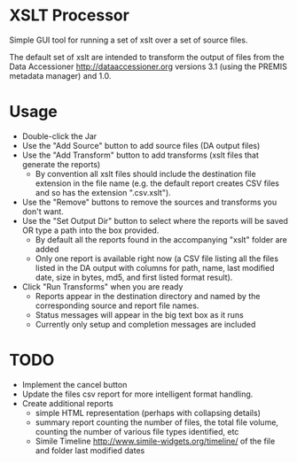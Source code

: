 XSLT Processor
==============

Simple GUI tool for running a set of xslt over a set of source files.

The default set of xslt are intended to transform the output of files from the 
Data Accessioner <http://dataaccessioner.org> versions 3.1 (using the PREMIS 
metadata manager)  and 1.0.

# Usage

+ Double-click the Jar
+ Use the "Add Source" button to add source files (DA output files)
+ Use the "Add Transform"  button to add transforms (xslt files that generate the reports)
    + By convention all xslt files should include the destination file extension in the file name (e.g. the default report creates CSV files and so has the extension ".csv.xslt").
+ Use the "Remove" buttons to remove the sources and transforms you don't want.
+ Use the "Set Output Dir" button to select where the reports will be saved OR type a path into the box provided.
    + By default all the reports found in the accompanying "xslt" folder are added
    + Only one report is available right now (a CSV file listing all the files listed in the DA output with columns for path, name, last modified date, size in bytes, md5, and first listed format result).
+ Click "Run Transforms" when you are ready
    + Reports appear in the destination directory and named by the corresponding source and report file names.
    + Status messages will appear in the big text box as it runs
    + Currently only setup and completion messages are included

# TODO

+ Implement the cancel button
+ Update the files csv report for more intelligent format handling.
+ Create additional reports
    + simple HTML representation (perhaps with collapsing details)
    + summary report counting the number of files, the total file volume, counting the number of various file types identified, etc
    + Simile Timeline <http://www.simile-widgets.org/timeline/> of the file and folder last modified dates